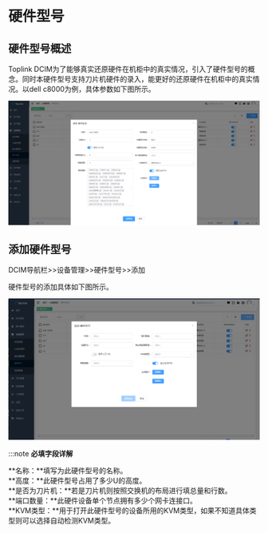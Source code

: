 # 硬件型号

##  硬件型号概述

Toplink  DCIM为了能够真实还原硬件在机柜中的真实情况，引入了硬件型号的概念。同时本硬件型号支持刀片机硬件的录入，能更好的还原硬件在机柜中的真实情况。以dell c8000为例，具体参数如下图所示。

![](./img/../../image/img/dell%20c8000.jpg)

## 添加硬件型号

DCIM导航栏>>设备管理>>硬件型号>>添加

硬件型号的添加具体如下图所示。

![](./img/../../image/img/add%20hw%20c8000.jpg)

:::note **必填字段详解**

**名称：**填写为此硬件型号的名称。  
**高度：**此硬件型号占用了多少U的高度。  
**是否为刀片机：**若是刀片机则按照交换机的布局进行填总量和行数。  
**端口数量：**此硬件设备单个节点拥有多少个网卡连接口。  
**KVM类型：**用于打开此硬件型号的设备所用的KVM类型，如果不知道具体类型则可以选择自动检测KVM类型。  